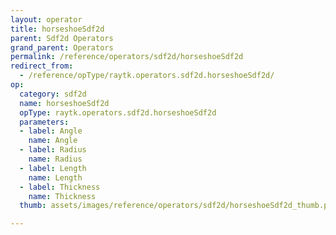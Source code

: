 ```yaml
---
layout: operator
title: horseshoeSdf2d
parent: Sdf2d Operators
grand_parent: Operators
permalink: /reference/operators/sdf2d/horseshoeSdf2d
redirect_from:
  - /reference/opType/raytk.operators.sdf2d.horseshoeSdf2d/
op:
  category: sdf2d
  name: horseshoeSdf2d
  opType: raytk.operators.sdf2d.horseshoeSdf2d
  parameters:
  - label: Angle
    name: Angle
  - label: Radius
    name: Radius
  - label: Length
    name: Length
  - label: Thickness
    name: Thickness
  thumb: assets/images/reference/operators/sdf2d/horseshoeSdf2d_thumb.png

---
```

